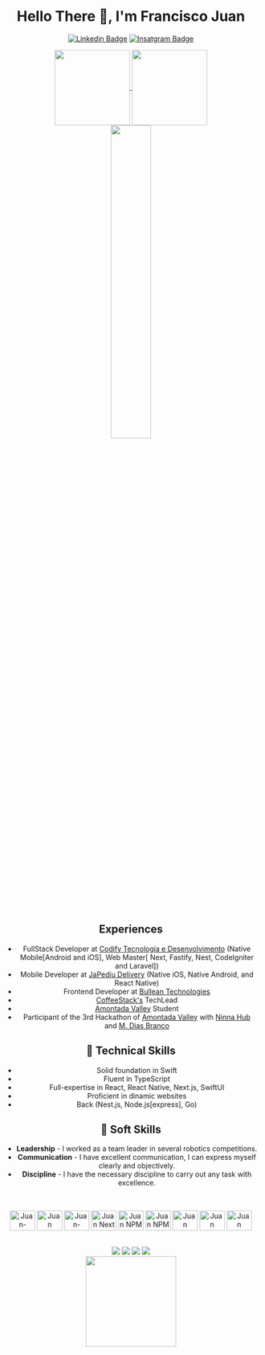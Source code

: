 <head>
  <link rel="stylesheet" href="https://cdn.jsdelivr.net/gh/devicons/devicon@v2.15.1/devicon.min.css">
</head>

# Hello There 🖖, I'm Francisco Juan

[![Linkedin Badge](https://img.shields.io/badge/-LinkedIn-blue?style=flat-square&logo=Linkedin&logoColor=white)]([https://linkedin.com/in/rodriguesxxx/](https://www.linkedin.com/in/francisco-juan-severiano-a939b9241/))
[![Insatgram Badge](https://img.shields.io/badge/Instagram-E4405F?style=flat-square&logo=instagram&logoColor=white)](https://www.instagram.com/_juan.sev_/)

 <div align="center"> 
<a href="https://github.com/Juan-Severiano">
  <img height=150 align="center" src="https://github-readme-stats.vercel.app/api?username=Juan-Severiano&theme=radical&rank_icon=github&show_icons=true&repo-private=true" />
  <img height=150 align="center" src="https://github-readme-stats.vercel.app/api/top-langs?username=Juan-Severiano&layout=compact&langs_count=6&card_width=320&theme=radical&repo-private=true" />
  <img width=40% align="center"  src="https://github-readme-streak-stats.herokuapp.com?user=Juan-Severiano&theme=radical&mode=weekly" />
</a>
</div>

## Experiences
- FullStack Developer at <a href="https://codifyweb.com/">Codify Tecnologia e Desenvolvimento</a> (Native Mobile[Android and iOS], Web Master[ Next, Fastify, Nest, CodeIgniter and Laravel])
- Mobile Developer at <a href="https://japediudelivery.com">JaPediu Delivery</a> (Native iOS, Native Android, and React Native)
- Frontend Developer at <a href="https://bullean.com.br">Bullean Technologies</a>
- <a href="https://github.com/CoffeeStackDev">CoffeeStack's</a> TechLead
- [Amontada Valley](https://www.amontadavalley.com.br/) Student
- Participant of the 3rd Hackathon of [Amontada Valley](https://www.amontadavalley.com.br/) with [Ninna Hub](https://ninnahub.com.br/) and [M. Dias Branco](https://mdiasbranco.com.br/)


## 🔧 Technical Skills
- Solid foundation in Swift
- Fluent in TypeScript
- Full-expertise in React, React Native, Next.js, SwiftUI
- Proficient in dinamic websites
- Back (Nest.js, Node.js[express], Go)


## 🔧 Soft Skills
- **Leadership** - I worked as a team leader in several robotics competitions.
- **Communication** - I have excellent communication, I can express myself clearly and objectively.
- **Discipline** - I have the necessary discipline to carry out any task with excellence.

##

<body align="center">
    <div class="ferramentas" align="center"> 
        <br>
        <img alt="Juan-Swift" height="40" width="50" src="https://cdn.jsdelivr.net/gh/devicons/devicon@latest/icons/swift/swift-original.svg" />
        <img aling="center" alt="Juan React" height="40" width="50"
            src="https://cdn.jsdelivr.net/gh/devicons/devicon/icons/react/react-original.svg" />
        <img aling="center" alt="Juan-TypeScript" height="40" width="50" src="https://cdn.jsdelivr.net/gh/devicons/devicon@latest/icons/typescript/typescript-original.svg" />
        <img aling="center" alt="Juan Next" height="40" width="50" src="https://cdn.jsdelivr.net/gh/devicons/devicon@latest/icons/nextjs/nextjs-original.svg" />  
      <img aling="center" alt="Juan NPM" height="40" width="50"
            src="https://cdn.jsdelivr.net/gh/devicons/devicon@latest/icons/tailwindcss/tailwindcss-original.svg" />
            <img aling="center" alt="Juan NPM" height="40" width="50"
              src="https://cdn.jsdelivr.net/gh/devicons/devicon@latest/icons/nestjs/nestjs-original.svg" />
        <img aling="center" alt="Juan Python" height="40" width="50"
            src="https://cdn.jsdelivr.net/gh/devicons/devicon/icons/python/python-original.svg" />
        <img aling="center" alt="Juan Arduino" height="40" width="50"
            src="https://cdn.jsdelivr.net/gh/devicons/devicon@latest/icons/postgresql/postgresql-original.svg" />
        <img aling="center" alt="Juan VSCODE" height="40" width="50"
            src="https://cdn.jsdelivr.net/gh/devicons/devicon/icons/vscode/vscode-original.svg" />
    </div>


  ##



<div align="center"> 
  <a href="https://discord.gg/_juan_7" target="_blank"><img src="https://img.shields.io/badge/Discord-7289DA?style=for-the-badge&logo=discord&logoColor=white" target="_blank"></a> 
 <a href = "mailto:juansoussev@gmail.com"><img src="https://img.shields.io/badge/-Gmail-%23333?style=for-the-badge&logo=gmail&logoColor=white" target="_blank"></a>
  <a href="https://www.linkedin.com/in/francisco-juan-severiano-a939b9241/" target="_blank"><img src="https://img.shields.io/badge/-LinkedIn-%230077B5?style=for-the-badge&logo=linkedin&logoColor=white" target="_blank"></a>
   <a href="https://t.me/@juansev616" target="_blank"><img src="https://img.shields.io/badge/Telegram-2CA5E0?style=for-the-badge&logo=telegram&logoColor=white"></a>
</div>
<div align="center">
  <img height="180em" src="https://quotes-github-readme.vercel.app/api?type=horizontal&theme=radical" />
</div>
</body>
